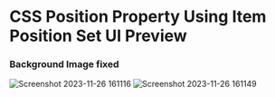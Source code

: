 # CSS Position Property Using Item Position Set UI Preview 
### Background Image fixed
![Screenshot 2023-11-26 161116](https://github.com/mdsomad/Web-Development/assets/103892160/2d6a2fa5-96bd-4bc7-b865-f79776ae9173)
![Screenshot 2023-11-26 161149](https://github.com/mdsomad/Web-Development/assets/103892160/8111998e-aec2-415b-9735-707bb8bb61af)
